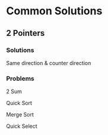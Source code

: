 # Common Solutions

## 2 Pointers

### Solutions

Same direction & counter direction

### Problems

2 Sum

Quick Sort

Merge Sort

Quick Select

